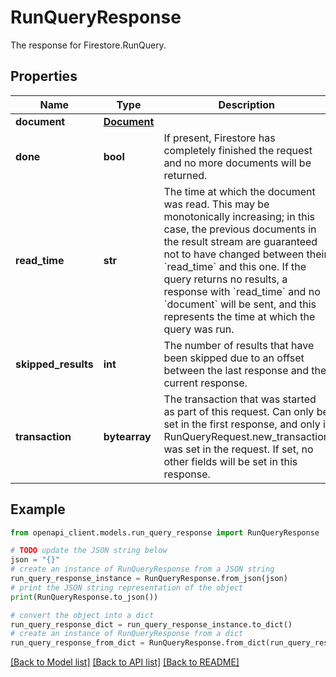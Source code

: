 # RunQueryResponse

The response for Firestore.RunQuery.

## Properties

Name | Type | Description | Notes
------------ | ------------- | ------------- | -------------
**document** | [**Document**](Document.md) |  | [optional] 
**done** | **bool** | If present, Firestore has completely finished the request and no more documents will be returned. | [optional] 
**read_time** | **str** | The time at which the document was read. This may be monotonically increasing; in this case, the previous documents in the result stream are guaranteed not to have changed between their &#x60;read_time&#x60; and this one. If the query returns no results, a response with &#x60;read_time&#x60; and no &#x60;document&#x60; will be sent, and this represents the time at which the query was run. | [optional] 
**skipped_results** | **int** | The number of results that have been skipped due to an offset between the last response and the current response. | [optional] 
**transaction** | **bytearray** | The transaction that was started as part of this request. Can only be set in the first response, and only if RunQueryRequest.new_transaction was set in the request. If set, no other fields will be set in this response. | [optional] 

## Example

```python
from openapi_client.models.run_query_response import RunQueryResponse

# TODO update the JSON string below
json = "{}"
# create an instance of RunQueryResponse from a JSON string
run_query_response_instance = RunQueryResponse.from_json(json)
# print the JSON string representation of the object
print(RunQueryResponse.to_json())

# convert the object into a dict
run_query_response_dict = run_query_response_instance.to_dict()
# create an instance of RunQueryResponse from a dict
run_query_response_from_dict = RunQueryResponse.from_dict(run_query_response_dict)
```
[[Back to Model list]](../README.md#documentation-for-models) [[Back to API list]](../README.md#documentation-for-api-endpoints) [[Back to README]](../README.md)


